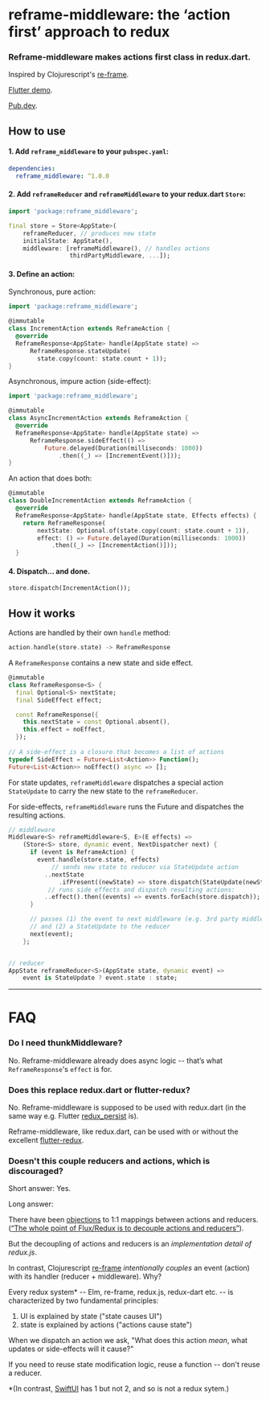 # reframe-middleware: the ‘action first’ approach to redux
### Reframe-middleware makes actions first class in redux.dart. 

Inspired by Clojurescript's [re-frame](https://github.com/day8/re-frame). 

[Flutter demo](https://github.com/pianostringquartet/reframe-middleware-sample-app).

[Pub.dev](https://pub.dev/packages/reframe_middleware).

## How to use

#### 1. Add `reframe_middleware` to your `pubspec.yaml`:

```yaml
dependencies:
  reframe_middleware: ^1.0.0
``` 

#### 2. Add `reframeReducer` and `reframeMiddleware` to your redux.dart `Store`: 

```dart
import 'package:reframe_middleware';

final store = Store<AppState>(
	reframeReducer, // produces new state
    initialState: AppState(), 
    middleware: [reframeMiddleware(), // handles actions
	             thirdPartyMiddleware, ...]);
```


#### 3. Define an action: 

Synchronous, pure action:

```dart
import 'package:reframe_middleware';

@immutable
class IncrementAction extends ReframeAction {
  @override
  ReframeResponse<AppState> handle(AppState state) =>
      ReframeResponse.stateUpdate(
        state.copy(count: state.count + 1));
}
```

Asynchronous, impure action (side-effect):

```dart
import 'package:reframe_middleware';

@immutable
class AsyncIncrementAction extends ReframeAction {
  @override
  ReframeResponse<AppState> handle(AppState state) =>
      ReframeResponse.sideEffect(() =>
          Future.delayed(Duration(milliseconds: 1000))
              .then((_) => [IncrementEvent()]));
}
```

An action that does both:

```dart
@immutable
class DoubleIncrementAction extends ReframeAction {
  @override
  ReframeResponse<AppState> handle(AppState state, Effects effects) {
    return ReframeResponse(
        nextState: Optional.of(state.copy(count: state.count + 1)),
        effect: () => Future.delayed(Duration(milliseconds: 1000))
            .then((_) => [IncrementAction()]));
  }
```



#### 4. Dispatch... and done.

```dart
store.dispatch(IncrementAction());
```


## How it works


Actions are handled by their own `handle` method:

```dart
action.handle(store.state) -> ReframeResponse
``` 

A `ReframeResponse` contains a new state and side effect.

```dart
@immutable
class ReframeResponse<S> {
  final Optional<S> nextState;
  final SideEffect effect;

  const ReframeResponse({
    this.nextState = const Optional.absent(),
    this.effect = noEffect,
  });
  
// A side-effect is a closure that becomes a list of actions
typedef SideEffect = Future<List<Action>> Function();
Future<List<Action>> noEffect() async => [];
```

For state updates, `reframeMiddleware` dispatches a special action `StateUpdate` to carry the new state to the `reframeReducer`.

For side-effects, `reframeMiddleware` runs the Future and dispatches the resulting actions.

```dart
// middleware
Middleware<S> reframeMiddleware<S, E>(E effects) =>
    (Store<S> store, dynamic event, NextDispatcher next) {
      if (event is ReframeAction) {
        event.handle(store.state, effects)
            // sends new state to reducer via StateUpdate action
          ..nextState
              .ifPresent((newState) => store.dispatch(StateUpdate(newState)))
           // runs side effects and dispatch resulting actions:
          ..effect().then((events) => events.forEach(store.dispatch));
      }

      // passes (1) the event to next middleware (e.g. 3rd party middleware)
      // and (2) a StateUpdate to the reducer
      next(event);
    };


// reducer
AppState reframeReducer<S>(AppState state, dynamic event) =>
    event is StateUpdate ? event.state : state;
```

****

# FAQ

### Do I need thunkMiddleware?

No. Reframe-middleware already does async logic -- that’s what `ReframeResponse`'s `effect` is for.


### Does this replace redux.dart or flutter-redux?

No. Reframe-middleware is supposed to be used with redux.dart (in the same way e.g. Flutter [redux_persist](https://pub.dev/packages/redux_persist) is). 

Reframe-middleware, like redux.dart, can be used with or without the
excellent [flutter-redux](https://pub.dev/packages/flutter_redux).

### Doesn't this couple reducers and actions, which is discouraged?

Short answer: Yes. 

Long answer: 

There have been [objections](https://github.com/pitzcarraldo/reduxible/issues/8#issue-124545582) to 1:1 mappings between actions and reducers. ([“The whole point of Flux/Redux is to decouple actions and reducers”](https://github.com/reduxjs/redux/issues/1167)).

But the decoupling of actions and reducers is an *implementation detail of redux.js*. 

In contrast, Clojurescript [re-frame](https://github.com/day8/re-frame) *intentionally couples* an event (action) with its handler (reducer + middleware). Why?

Every redux system* -- Elm, re-frame, redux.js, redux-dart etc. -- is characterized by two fundamental principles:

1. UI is explained by state ("state causes UI")
2. state is explained by actions ("actions cause state")

When we dispatch an action we ask, "What does this action *mean*, what updates or side-effects will it cause?" 

If you need to reuse state modification logic, reuse a function -- don't reuse a reducer. 

*(In contrast, [SwiftUI](https://developer.apple.com/xcode/swiftui/) has 1 but not 2, and so is not a redux sytem.)


